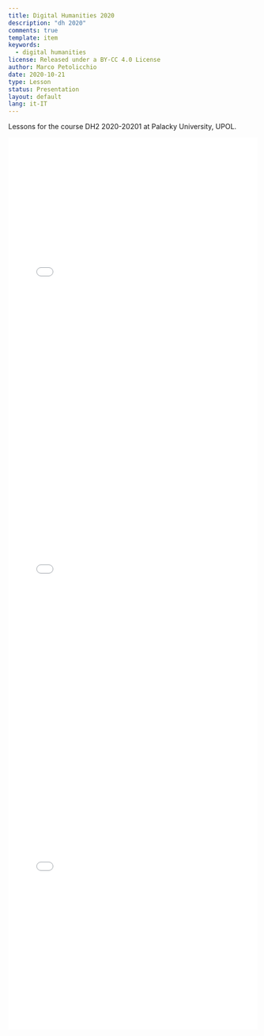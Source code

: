 ```yaml
---
title: Digital Humanities 2020
description: "dh 2020"
comments: true
template: item
keywords: 
  - digital humanities
license: Released under a BY-CC 4.0 License
author: Marco Petolicchio
date: 2020-10-21
type: Lesson
status: Presentation
layout: default
lang: it-IT
---
```


Lessons for the course DH2 2020-20201 at Palacky University, UPOL.


<iframe src="files/datatypes.pdf"	frameborder="0" width="100%" height="600" allowfullscreen="true" mozallowfullscreen="true" webkitallowfullscreen="true"></iframe>

<iframe src="files/nlp.pdf"		frameborder="0" width="100%" height="600" allowfullscreen="true" mozallowfullscreen="true" webkitallowfullscreen="true"></iframe>

<iframe src="files/handsOn.pdf"		frameborder="0" width="100%" height="600" allowfullscreen="true" mozallowfullscreen="true" webkitallowfullscreen="true"></iframe>
